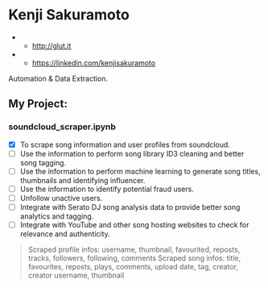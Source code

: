 # Kenji Sakuramoto
* * http://glut.it

* * https://linkedin.com/kenjisakuramoto

Automation & Data Extraction.

## My Project:
### soundcloud_scraper.ipynb
- [x] To scrape song information and user profiles from soundcloud. 
- [ ] Use the information to perform song library ID3 cleaning and better song tagging.
- [ ] Use the information to perform machine learning to generate song titles, thumbnails and identifying influencer.
- [ ] Use the information to identify potential fraud users.
- [ ] Unfollow unactive users.  
- [ ] Integrate with Serato DJ song analysis data to provide better song analytics and tagging.
- [ ] Integrate with YouTube and other song hosting websites to check for relevance and authenticity.

> Scraped profile infos: username, thumbnail, favourited, reposts, tracks, followers, following, comments
> Scraped song infos: title, favourites, reposts, plays, comments, upload date, tag, creator, creator username, thumbnail
